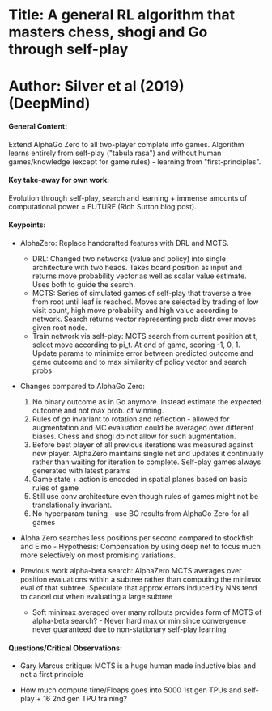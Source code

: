 # Title: A general RL algorithm that masters chess, shogi and Go through self-play

# Author: Silver et al (2019) (DeepMind)

#### General Content:
Extend AlphaGo Zero to all two-player complete info games. Algorithm learns entirely from self-play ("tabula rasa") and without human games/knowledge (except for game rules) - learning from "first-principles".  


#### Key take-away for own work:
Evolution through self-play, search and learning + immense amounts of computational power = FUTURE (Rich Sutton blog post).


#### Keypoints:

* AlphaZero: Replace handcrafted features with DRL and MCTS.
    * DRL: Changed two networks (value and policy) into single architecture with two heads. Takes board position as input and returns move probability vector as well as scalar value estimate. Uses both to guide the search.
    * MCTS: Series of simulated games of self-play that traverse a tree from root until leaf is reached. Moves are selected by trading of low visit count, high move probability and high value according to network. Search returns vector representing prob distr over moves given root node.
    * Train network via self-play: MCTS search from current position at t, select move according to pi_t. At end of game, scoring -1, 0, 1. Update params to minimize error between predicted outcome and game outcome and to max similarity of policy vector and search probs

* Changes compared to AlphaGo Zero:
    1. No binary outcome as in Go anymore. Instead estimate the expected outcome and not max prob. of winning.
    2. Rules of go invariant to rotation and reflection - allowed for augmentation and MC evaluation could be averaged over different biases. Chess and shogi do not allow for such augmentation.
    3. Before best player of all previous iterations was measured against new player. AlphaZero maintains single net and updates it continually rather than waiting for iteration to complete. Self-play games always generated with latest params
    4. Game state + action is encoded in spatial planes based on basic rules of game
    5. Still use conv architecture even though rules of games might not be translationally invariant.
    6. No hyperparam tuning - use BO results from AlphaGo Zero for all games

* Alpha Zero searches less positions per second compared to stockfish and Elmo - Hypothesis: Compensation by using deep net to focus much more selectively on most promising variations.

* Previous work alpha-beta search: AlphaZero MCTS averages over position evaluations within a subtree rather than computing the minimax eval of that subtree. Speculate that approx errors induced by NNs tend to cancel out when evaluating a large subtree
    * Soft minimax averaged over many rollouts provides form of MCTS of alpha-beta search? - Never hard max or min since convergence never guaranteed due to non-stationary self-play learning

#### Questions/Critical Observations:

* Gary Marcus critique: MCTS is a huge human made inductive bias and not a first principle

* How much compute time/Floaps goes into 5000 1st gen TPUs and self-play + 16 2nd gen TPU training?
